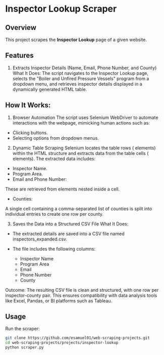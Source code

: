 # Inspector Lookup Scraper

## Overview
This project scrapes the **Inspector Lookup** page of a given website.

## Features

1. Extracts Inspector Details (Name, Email, Phone Number, and County)
What It Does:
The script navigates to the Inspector Lookup page, selects the "Boiler and Unfired Pressure Vessels" program from a dropdown menu, and retrieves inspector details displayed in a dynamically generated HTML table.

## How It Works:

1. Browser Automation
The script uses Selenium WebDriver to automate interactions with the webpage, mimicking human actions such as:

* Clicking buttons.
* Selecting options from dropdown menus.

2. Dynamic Table Scraping
Selenium locates the table rows (<tr> elements) within the HTML structure and extracts data from the table cells (<td> elements). The extracted data includes:

* Inspector Name.
* Program Area.
* Email and Phone Number:

These are retrieved from <span> elements nested inside a cell.
* Counties:

A single cell containing a comma-separated list of counties is split into individual entries to create one row per county.

3. Saves the Data into a Structured CSV File
What It Does:
* The extracted details are saved into a CSV file named inspectors_expanded.csv.
* The file includes the following columns:

  * Inspector Name
  *   Program Area
  *   Email
  *   Phone Number
  *   County

Outcome:
The resulting CSV file is clean and structured, with one row per inspector-county pair. This ensures compatibility with data analysis tools like Excel, Pandas, or BI platforms such as Tableau.

## Usage
Run the scraper:
```bash
git clone https://github.com/esamuel01/web-scraping-projects.git
cd web-scraping-projects/projects/inspector-lookup
python scraper.py
